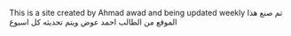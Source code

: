 This is a site created by Ahmad awad and being updated weekly 
تم صنع هذا الموقع من الطالب احمد عوض ويتم تحديثه كل اسبوع
